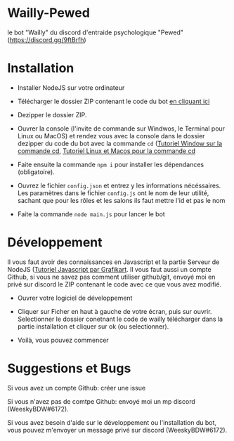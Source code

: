# Wailly-Pewed
le bot "Wailly" du discord d'entraide psychologique "Pewed" (https://discord.gg/9ftBrfh)

# Installation

- Installer NodeJS sur votre ordinateur

- Télécharger le dossier ZIP contenant le code du bot [en cliquant ici](https://github.com/WeeskyBDW/Wailly-Pewed/archive/master.zip)

- Dezipper le dossier ZIP.

- Ouvrer la console (l'invite de commande sur Windwos, le Terminal pour Linux ou MacOS) et rendez vous avec la console dans le dossier dezipper du code du bot avec la commande `cd` ([Tutoriel Window sur la commande cd](https://fr.wikihow.com/changer-de-r%C3%A9pertoire-dans-le-mode-de-commande), [Tutoriel Linux et Macos pour la commande cd](https://doc.ubuntu-fr.org/tutoriel/console_ligne_de_commande)

- Faite ensuite la commande `npm i` pour installer les dépendances (obligatoire).

- Ouvrez le fichier `config.json` et entrez y les informations nécéssaires. Les paramètres dans le fichier `config.js` ont le nom de leur utilité, sachant que pour les rôles et les salons ils faut mettre l'id et pas le nom

- Faite la commande `node main.js` pour lancer le bot

# Développement
Il vous faut avoir des connaissances en Javascript et la partie Serveur de NodeJS ([Tutoriel Javascript par Grafikart](https://www.grafikart.fr/formations/debuter-javascript). Il vous faut aussi un compte Github, si vous ne savez pas comment utiliser github/git, envoyé moi en privé sur discord le ZIP contenant le code avec ce que vous avez modifié.

- Ouvrer votre logiciel de développement

- Cliquer sur Ficher en haut à gauche de votre écran, puis sur ouvrir. Selectionner le dossier conetnant le code de wailly télécharger dans la partie installation et cliquer sur ok (ou selectionner).

- Voilà, vous pouvez commencer 

# Suggestions et Bugs
Si vous avez un compte Github: créer une issue

Si vous n'avez pas de comtpe Github: envoyé moi un mp discord (WeeskyBDW#6172).


Si vous avez besoin d'aide sur le développement ou l'installation du bot, vous pouvez m'envoyer un message privé sur discord (WeeskyBDW#6172).
